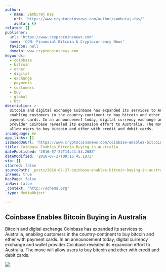 ```yaml
---
author:
  - name: Samburaj Das
    url: 'https://www.cryptocoinsnews.com/author/samburaj-das/'
    avatar: {}
related: []
publisher:
  url: 'https://www.cryptocoinsnews.com'
  name: 'CCN: Financial Bitcoin & Cryptocurrency News'
  favicon: null
  domain: www.cryptocoinsnews.com
keywords:
  - coinbase
  - bitcoin
  - ether
  - digital
  - exchange
  - payments
  - customers
  - buy
  - global
  - btc
description: >-
  Bitcoin and digital exchange Coinbase has expanded its services to Australia,
  enabling customers in the country-continent to buy bitcoin and ether with
  payment cards. In an announcement today, digital currency exchange and wallet
  provider Coinbase revealed its expansion effort to Australia. The move will
  allow users to buy bitcoin and ether with credit and debit cards.
inLanguage: en
app_links: []
isBasedOnUrl: 'https://www.cryptocoinsnews.com/coinbase-enables-bitcoin-buying-australia/'
title: Coinbase Enables Bitcoin Buying in Australia
datePublished: '2016-07-27T14:41:53.268Z'
dateModified: '2016-07-27T09:16:45.187Z'
via: {}
starred: false
sourcePath: _posts/2016-07-27-coinbase-enables-bitcoin-buying-in-australia.md
inFeed: true
hasPage: false
inNav: false
_context: 'http://schema.org'
_type: MediaObject

---
```

<article style=""><h1>Coinbase Enables Bitcoin Buying in Australia</h1><p>Bitcoin and digital exchange Coinbase has expanded its services to Australia, enabling customers in the country-continent to buy bitcoin and ether with payment cards. In an announcement today, digital currency exchange and wallet provider Coinbase revealed its expansion effort to Australia. The move will allow users to buy bitcoin and ether with credit and debit cards.</p><img src="https://www.cryptocoinsnews.com/wp-content/uploads/2016/03/Australia-Map.jpg" /></article>